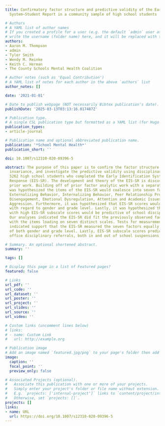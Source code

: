 ```yaml
---
title: Confirmatory factor structure and predictive validity of the Early Identification
  System—Student Report in a community sample of high school students

# Authors
# A YAML list of author names
# If you created a profile for a user (e.g. the default `admin` user at `content/authors/admin/`), 
# write the username (folder name) here, and it will be replaced with their full name and linked to their profile.
authors:
- Aaron M. Thompson
- admin
- Tyler Smith
- Wendy M. Reinke
- Keith C. Herman
- The County Schools Mental Health Coalition

# Author notes (such as 'Equal Contribution')
# A YAML list of notes for each author in the above `authors` list
author_notes: []

date: '2021-01-01'

# Date to publish webpage (NOT necessarily Bibtex publication's date).
publishDate: '2025-03-13T03:13:16.017487Z'

# Publication type.
# A single CSL publication type but formatted as a YAML list (for Hugo requirements).
publication_types:
- article-journal

# Publication name and optional abbreviated publication name.
publication: '*School Mental Health*'
publication_short: ''

doi: 10.1007/s12310-020-09396-5

abstract: The purpose of this paper is to confirm the factor structure, examine the
  invariance, and investigate the predictive validity using disciplinary data for
  5262 high school students who completed the Early Identification System—Student
  Response (EIS-SR). The development and theory of the EIS-SR is discussed along with
  prior work. Building off of prior factor analytic work with a separate sample, it
  was hypothesized the items of the EIS-SR would coalesce into seven factors representing
  Externalizing Behavior, Internalizing Behavior, Peer Relationship Problems, School
  Disengagement, Emotional Dysregulation, Attention and Academic Issues, and Relational
  Aggression. Furthermore, it was hypothesized that EIS-SR scores would be invariant
  with regard to gender and grade level. Lastly, it was hypothesized that students
  with high EIS-SR subscale scores would be predictive of school discipline events.
  Our analyses indicated the EIS-SR did fit the previously observed factor structure
  with the items loading on seven distinct scales. Tests for measurement invariance
  indicated support that the EIS-SR measured the seven factors equally well regardless
  of both gender and grade level. Lastly, EIS-SR subscale scores predicted spring
  office disciplinary referrals, both in and out of school suspensions, and attendance.

# Summary. An optional shortened abstract.
summary: ''

tags: []

# Display this page in a list of Featured pages?
featured: false

# Links
url_pdf: ''
url_code: ''
url_dataset: ''
url_poster: ''
url_project: ''
url_slides: ''
url_source: ''
url_video: ''

# Custom links (uncomment lines below)
# links:
# - name: Custom Link
#   url: http://example.org

# Publication image
# Add an image named `featured.jpg/png` to your page's folder then add a caption below.
image:
  caption: ''
  focal_point: ''
  preview_only: false

# Associated Projects (optional).
#   Associate this publication with one or more of your projects.
#   Simply enter your project's folder or file name without extension.
#   E.g. `projects: ['internal-project']` links to `content/project/internal-project/index.md`.
#   Otherwise, set `projects: []`.
projects: []
links:
- name: URL
  url: https://doi.org/10.1007/s12310-020-09396-5
---
```

